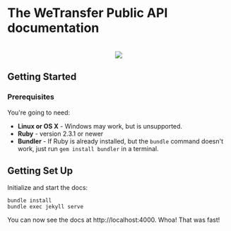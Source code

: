# The WeTransfer Public API documentation

<p align="center">
  <!-- <img src="assets/artwork.jpg" alt="WeTransfer API Docs" width="100%" /> -->
  <br>
  <img src="https://img.shields.io/badge/License-MIT-yellow.svg?style=flat" />
</p>

## Getting Started

### Prerequisites

You're going to need:

- **Linux or OS X** - Windows may work, but is unsupported.
- **Ruby** - version 2.3.1 or newer
- **Bundler**  - If Ruby is already installed, but the `bundle` command doesn't work, just run `gem install bundler` in a terminal.

## Getting Set Up

Initialize and start the docs:

```shell
bundle install
bundle exec jekyll serve
```

You can now see the docs at http://localhost:4000. Whoa! That was fast!
